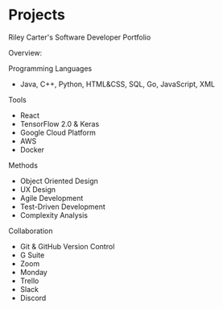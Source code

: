 # Projects

Riley Carter's Software Developer Portfolio

Overview:

Programming Languages 
-	Java, C++, Python, HTML&CSS, SQL, Go, JavaScript, XML

Tools
-	React
-	TensorFlow 2.0 & Keras
-	Google Cloud Platform
-	AWS
-	Docker

Methods
-	Object Oriented Design
- UX Design
-	Agile Development
- Test-Driven Development
-	Complexity Analysis

Collaboration
-	Git & GitHub Version Control
- G Suite
- Zoom
- Monday
- Trello
- Slack
- Discord
